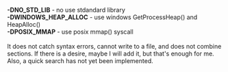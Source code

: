 **-DNO_STD_LIB** - no use stdandard library
<br/>
**-DWINDOWS_HEAP_ALLOC** - use windows GetProcessHeap() and HeapAlloc()
<br/>
**-DPOSIX_MMAP** - use posix mmap() syscall
<br/>
<br/>
It does not catch syntax errors, cannot write to a file, and does not combine sections. If there is a desire, maybe I will add it, but that's enough for me. Also, a quick search has not yet been implemented.
